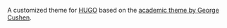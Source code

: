 A customized theme for [HUGO](gohugo.io) based on the [academic theme by George
Cushen](https://github.com/gcushen/hugo-academic).
